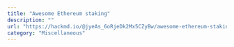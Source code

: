 ```yaml
---
title: "Awesome Ethereum staking"
description: ""
url: "https://hackmd.io/@jyeAs_6oRjeDk2Mx5CZyBw/awesome-ethereum-staking"
category: "Miscellaneous"
---
```

